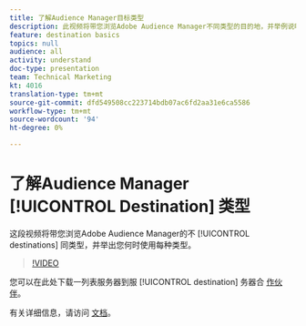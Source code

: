 ```yaml
---
title: 了解Audience Manager目标类型
description: 此视频将带您浏览Adobe Audience Manager不同类型的目的地，并举例说明您何时使用每个目的地。
feature: destination basics
topics: null
audience: all
activity: understand
doc-type: presentation
team: Technical Marketing
kt: 4016
translation-type: tm+mt
source-git-commit: dfd549508cc223714bdb07ac6fd2aa31e6ca5586
workflow-type: tm+mt
source-wordcount: '94'
ht-degree: 0%

---
```



# 了解Audience Manager [!UICONTROL Destination] 类型

这段视频将带您浏览Adobe Audience Manager的不 [!UICONTROL destinations] 同类型，并举出您何时使用每种类型。

>[!VIDEO](https://video.tv.adobe.com/v/29839/?quality=12)

您可以在此处下载一列表服务器到服 [!UICONTROL destination] 务器合 [作伙伴](https://docs.adobe.com/help/en/audience-manager/user-guide/overview/gdpr/assets/AAM-Partners-October2019.xlsx)。

有关详细信息，请访问 [文档](https://docs.adobe.com/content/help/en/audience-manager/user-guide/features/destinations/destinations.html)。
